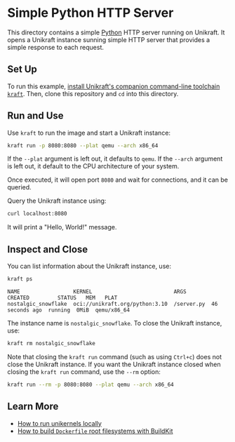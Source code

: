 # Simple Python HTTP Server

This directory contains a simple [Python](https://www.python.org/) HTTP server running on Unikraft.
It opens a Unikraft instance sunning simple HTTP server that provides a simple response to each request.

## Set Up

To run this example, [install Unikraft's companion command-line toolchain `kraft`](https://unikraft.org/docs/cli).
Then, clone this repository and `cd` into this directory.

## Run and Use

Use `kraft` to run the image and start a Unikraft instance:

```bash
kraft run -p 8080:8080 --plat qemu --arch x86_64
```

If the `--plat` argument is left out, it defaults to `qemu`.
If the `--arch` argument is left out, it default to the CPU architecture of your system.

Once executed, it will open port `8080` and wait for connections, and it can be queried.

Query the Unikraft instance using:

```bash
curl localhost:8080
```

It will print a "Hello, World!" message.

## Inspect and Close

You can list information about the Unikraft instance, use:

```bash
kraft ps
```
```text
NAME                 KERNEL                          ARGS        CREATED         STATUS   MEM   PLAT
nostalgic_snowflake  oci://unikraft.org/python:3.10  /server.py  46 seconds ago  running  0MiB  qemu/x86_64
```

The instance name is `nostalgic_snowflake`.
To close the Unikraft instance, use:

```bash
kraft rm nostalgic_snowflake
```

Note that closing the `kraft run` command (such as using `Ctrl+c`) does not close the Unikraft instance.
If you want the Unikraft instance closed when closing the `kraft run` command, use the `--rm` option:

```bash
kraft run --rm -p 8080:8080 --plat qemu --arch x86_64
```

## Learn More

- [How to run unikernels locally](https://unikraft.org/docs/cli/running)
- [How to build `Dockerfile` root filesystems with BuildKit](https://unikraft.org/docs/getting-started/integrations/buildkit)
